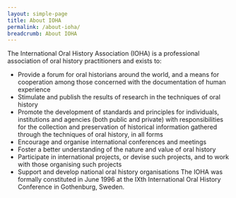 ```yaml
---
layout: simple-page
title: About IOHA
permalink: /about-ioha/
breadcrumb: About IOHA
---
```

The International Oral History Association (IOHA) is a professional association of oral history practitioners and exists to:
* Provide a forum for oral historians around the world, and a means for cooperation among those concerned with the documentation of human experience
* Stimulate and publish the results of research in the techniques of oral history
* Promote the development of standards and principles for individuals, institutions and agencies (both public and private) with responsibilities for the collection and preservation of historical information gathered through the techniques of oral history, in all forms
* Encourage and organise international conferences and meetings
* Foster a better understanding of the nature and value of oral history
* Participate in international projects, or devise such projects, and to work with those organising such projects
* Support and develop national oral history organisations
The IOHA was formally constituted in June 1996 at the IXth International Oral History Conference in Gothenburg, Sweden.